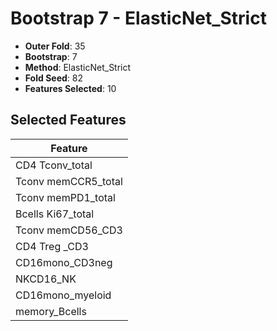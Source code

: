 # Bootstrap 7 - ElasticNet_Strict

- **Outer Fold**: 35
- **Bootstrap**: 7
- **Method**: ElasticNet_Strict
- **Fold Seed**: 82
- **Features Selected**: 10

## Selected Features

| Feature |
|---------|
| CD4 Tconv_total |
| Tconv memCCR5_total |
| Tconv memPD1_total |
| Bcells Ki67_total |
| Tconv memCD56_CD3 |
| CD4 Treg _CD3 |
| CD16mono_CD3neg |
| NKCD16_NK |
| CD16mono_myeloid |
| memory_Bcells |
